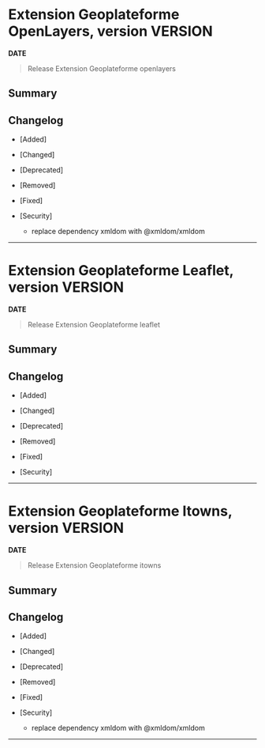 




# Extension Geoplateforme OpenLayers, version __VERSION__

**__DATE__**
> Release Extension Geoplateforme openlayers

## Summary

## Changelog

* [Added]

* [Changed]

* [Deprecated]

* [Removed]

* [Fixed]

* [Security]

  * replace dependency xmldom with @xmldom/xmldom
  
---




# Extension Geoplateforme Leaflet, version __VERSION__

**__DATE__**
> Release Extension Geoplateforme leaflet

## Summary

## Changelog

* [Added]

* [Changed]

* [Deprecated]

* [Removed]

* [Fixed]

* [Security]

---




# Extension Geoplateforme Itowns, version __VERSION__

**__DATE__**
> Release Extension Geoplateforme itowns

## Summary

## Changelog

* [Added]

* [Changed]

* [Deprecated]

* [Removed]

* [Fixed]

* [Security]

  * replace dependency xmldom with @xmldom/xmldom

---
